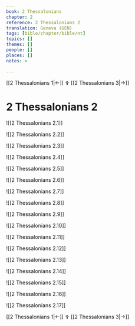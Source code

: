 ```yaml
---
book: 2 Thessalonians
chapter: 2
reference: 2 Thessalonians 2
translation: Geneva (GEN)
tags: [bible/chapter/bible/nt]
topics: []
themes: []
people: []
places: []
notes: >
  
---
```


[[2 Thessalonians 1|<-]] ✞ [[2 Thessalonians 3|->]]

# 2 Thessalonians 2

![[2 Thessalonians 2.1]]

![[2 Thessalonians 2.2]]

![[2 Thessalonians 2.3]]

![[2 Thessalonians 2.4]]

![[2 Thessalonians 2.5]]

![[2 Thessalonians 2.6]]

![[2 Thessalonians 2.7]]

![[2 Thessalonians 2.8]]

![[2 Thessalonians 2.9]]

![[2 Thessalonians 2.10]]

![[2 Thessalonians 2.11]]

![[2 Thessalonians 2.12]]

![[2 Thessalonians 2.13]]

![[2 Thessalonians 2.14]]

![[2 Thessalonians 2.15]]

![[2 Thessalonians 2.16]]

![[2 Thessalonians 2.17]]

[[2 Thessalonians 1|<-]] ✞ [[2 Thessalonians 3|->]]
